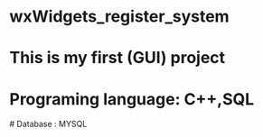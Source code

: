 # wxWidgets_register_system
# This is my first (GUI) project
# Programing language: C++,SQL
# Database : MYSQL
